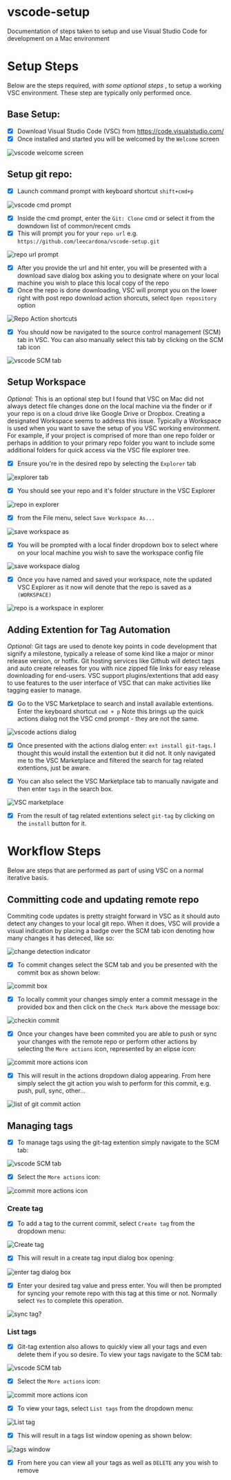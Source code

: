 # vscode-setup
Documentation of steps taken to setup and use Visual Studio Code for development on a Mac environment


# Setup Steps
Below are the steps required, *with some optional steps* , to setup a working VSC environment. These step are typically only performed once.

## Base Setup:
- [X] Download Visual Studio Code (VSC) from https://code.visualstudio.com/
- [X] Once installed and started you will be welcomed by the `Welcome` screen

![vscode welcome screen](https://github.com/leecardona/vscode-setup/blob/master/assets/vscode_welcome_scrn.png?raw=true)

## Setup git repo:
- [X] Launch command prompt with keyboard shortcut `shift+cmd+p`

![vscode cmd prompt](https://raw.githubusercontent.com/leecardona/vscode-setup/master/assets/vscode_cmd_prompt.png)
- [X] Inside the cmd prompt, enter the `Git: Clone` cmd or select it from the downdown list of common/recent cmds
- [X] This will prompt you for your `repo url` e.g. `https://github.com/leecardona/vscode-setup.git` 

![repo url prompt](https://github.com/leecardona/vscode-setup/blob/master/assets/repo_url_prompt.png?raw=true)
- [X] After you provide the url and hit enter, you will be presented with a download save dialog box asking you to designate where on your local machine you wish to place this local copy of the repo
- [X] Once the repo is done downloading, VSC will prompt you on the lower right with post repo download action shorcuts, select `Open repository` option 

![Repo Action shortcuts](https://github.com/leecardona/vscode-setup/blob/master/assets/vscode_post_repo_add_actions_dialog.png?raw=true)
- [X] You should now be navigated to the source control management (SCM) tab in VSC. You can also manually select this tab by clicking on the SCM tab icon 

![vscode SCM tab](https://github.com/leecardona/vscode-setup/blob/master/assets/vscode_src_ctr_tab.png?raw=true)

## Setup Workspace
*Optional:* This is an optional step but I found that VSC on Mac did not always detect file changes done on the local machine via the finder or if your repo is on a cloud drive like Google Drive or Dropbox. Creating a designated Workspace seems to address this issue. Typically a Workspace is used when you want to save the setup of you VSC working environment. For example, if your project is comprised of more than one repo folder or perhaps in addition to your primary repo folder you want to include some additional folders for quick access via the VSC file explorer tree.

- [X] Ensure you're in the desired repo by selecting the `Explorer` tab

![explorer tab](https://github.com/leecardona/vscode-setup/blob/master/assets/vscode_explorer_tab.png?raw=true)

- [X] You should see your repo and it's folder structure in the VSC Explorer

![repo in explorer](https://github.com/leecardona/vscode-setup/blob/master/assets/vscode_explorer_tree.png?raw=true)

- [X] from the File menu, select `Save Workspace As...`

![save workspace as](https://github.com/leecardona/vscode-setup/blob/master/assets/vscode_save_workspace.png?raw=true)

- [X] You will be prompted with a local finder dropdown box to select where on your local machine you wish to save the workspace config file

![save workspace dialog](https://github.com/leecardona/vscode-setup/blob/master/assets/vscode_save_workspace_dialog_box.png?raw=true)

- [X] Once you have named and saved your workspace, note the updated VSC Explorer as it now will denote that the repo is saved as a `(WORKSPACE)`

![repo is a workspace in explorer](https://github.com/leecardona/vscode-setup/blob/master/assets/vscode_workspace_in_explorer.png?raw=true)

## Adding Extention for Tag Automation
*Optional:* Git tags are used to denote key points in code development that signify a milestone, typically a release of some kind like a major or minor release version, or hotfix. Git hosting services like Github will detect tags and auto create releases for you with nice zipped file links for easy release downloading for end-users. VSC support plugins/extentions that add easy to use features to the user interface of VSC that can make activities like tagging easier to manage. 

- [X] Go to the VSC Marketplace to search and install available extentions. Enter the keyboard shortcut `cmd + p` Note this brings up the quick actions dialog not the VSC cmd prompt - they are not the same.

![vscode actions dialog](https://github.com/leecardona/vscode-setup/blob/master/assets/vscode_action_cmd_prompt.png?raw=true)

- [X] Once presented with the actions dialog enter: `ext install git-tags`. I thought this would install the extention but it did not. It only navigated me to the VSC Marketplace and filtered the search for tag related extentions, just be aware. 

- [X] You can also select the VSC Marketplace tab to manually navigate and then enter `tags` in the search box.

![VSC marketplace](https://github.com/leecardona/vscode-setup/blob/master/assets/vscode_marketplace.png?raw=true)

- [X] From the result of tag related extentions select `git-tag` by clicking on the `install` button for it.


# Workflow Steps
Below are steps that are performed as part of using VSC on a normal iterative basis.

## Committing code and updating remote repo
Commiting code updates is pretty straight forward in VSC as it should auto detect any changes to your local git repo. When it does, VSC will provide a visual indication by placing a badge over the SCM tab icon denoting how many changes it has deteced, like so:

![change detection indicator](https://github.com/leecardona/vscode-setup/blob/master/assets/change_detected.png?raw=true)

- [X] To commit changes select the SCM tab and you be presented with the commit box as shown below:

![commit box](https://github.com/leecardona/vscode-setup/blob/master/assets/vscode_src_ctrl_chg_commit.png?raw=true)

- [X] To locally commit your changes simply enter a commit message in the provided box and then click on the `Check Mark` above the message box:

![checkin commit](https://github.com/leecardona/vscode-setup/blob/master/assets/vscode_commit_checkmark.png?raw=true)

- [X] Once your changes have been commited you are able to push or sync your changes with the remote repo or perform other actions by selecting the `More actions` icon, represented by an elipse icon:

![commit more actions icon](https://github.com/leecardona/vscode-setup/blob/master/assets/vscode_commit_actions.png?raw=true)

- [X] This will result in the actions dropdown dialog appearing. From here simply select the git action you wish to perform for this commit, e.g. push, pull, sync, other...

![list of git commit action](https://github.com/leecardona/vscode-setup/blob/master/assets/vscode_commit_actions_list.png?raw=true)

## Managing tags
- [X] To manage tags using the git-tag extention simply navigate to the SCM tab:

![vscode SCM tab](https://github.com/leecardona/vscode-setup/blob/master/assets/vscode_src_ctr_tab.png?raw=true)

- [X] Select the `More actions` icon:

![commit more actions icon](https://github.com/leecardona/vscode-setup/blob/master/assets/vscode_commit_actions.png?raw=true)

### Create tag

- [X] To add a tag to the current commit, select `Create tag` from the dropdown menu:

![Create tag](https://github.com/leecardona/vscode-setup/blob/master/assets/vscode_create_tag.png?raw=true)

- [X] This will result in a create tag input dialog box opening:

![enter tag dialog box](https://github.com/leecardona/vscode-setup/blob/master/assets/vscode_enter_tag.png?raw=true)

- [X] Enter your desired tag value and press enter. You will then be prompted for syncing your remote repo with this tag at this time or not. Normally select `Yes` to complete this operation.

![sync tag?](https://github.com/leecardona/vscode-setup/blob/master/assets/vscode_sync_tag.png?raw=true)

### List tags

- [X] Git-tag extention also allows to quickly view all your tags and even delete them if you so desire. To view your tags navigate to the SCM tab:

![vscode SCM tab](https://github.com/leecardona/vscode-setup/blob/master/assets/vscode_src_ctr_tab.png?raw=true)

- [X] Select the `More actions` icon:

![commit more actions icon](https://github.com/leecardona/vscode-setup/blob/master/assets/vscode_commit_actions.png?raw=true) 

- [X] To view your tags, select `List tags` from the dropdown menu:

![List tag](https://github.com/leecardona/vscode-setup/blob/master/assets/vscode_list_tags.png?raw=true)

- [X] This will result in a tags list window opening as shown below:

![tags window](https://github.com/leecardona/vscode-setup/blob/master/assets/vscode_list_tags_list.png?raw=true)

- [X] From here you can view all your tags as well as `DELETE` any you wish to remove




